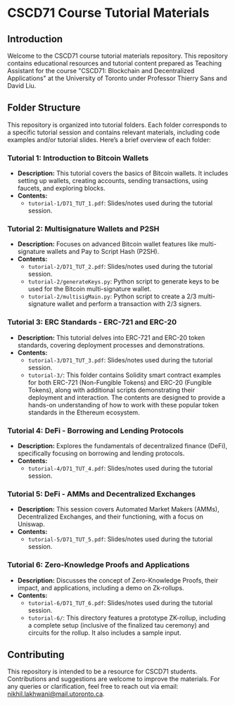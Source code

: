 # CSCD71 Course Tutorial Materials

## Introduction
Welcome to the CSCD71 course tutorial materials repository. This repository contains educational resources and tutorial content prepared as Teaching Assistant for the course "CSCD71: Blockchain and Decentralized Applications" at the University of Toronto under Professor Thierry Sans and David Liu. 

## Folder Structure
This repository is organized into tutorial folders. Each folder corresponds to a specific tutorial session and contains relevant materials, including code examples and/or tutorial slides. Here’s a brief overview of each folder:

### Tutorial 1: Introduction to Bitcoin Wallets
- **Description:** This tutorial covers the basics of Bitcoin wallets. It includes setting up wallets, creating accounts, sending transactions, using faucets, and exploring blocks.
- **Contents:** 
  - `tutorial-1/D71_TUT_1.pdf`: Slides/notes used during the tutorial session.

### Tutorial 2: Multisignature Wallets and P2SH
- **Description:** Focuses on advanced Bitcoin wallet features like multi-signature wallets and Pay to Script Hash (P2SH).
- **Contents:** 
  - `tutorial-2/D71_TUT_2.pdf`: Slides/notes used during the tutorial session.
  - `tutorial-2/generateKeys.py`: Python script to generate keys to be used for the Bitcoin multi-signature wallet.
  - `tutorial-2/multisigMain.py`: Python script to create a 2/3 multi-signature wallet and perform a transaction with 2/3 signers. 

### Tutorial 3: ERC Standards - ERC-721 and ERC-20
- **Description:** This tutorial delves into ERC-721 and ERC-20 token standards, covering deployment processes and demonstrations.
- **Contents:** 
  - `tutorial-3/D71_TUT_3.pdf`: Slides/notes used during the tutorial session.
  - `tutorial-3/`:  This folder contains Solidity smart contract examples for both ERC-721 (Non-Fungible Tokens) and ERC-20 (Fungible Tokens), along with additional scripts demonstrating their deployment and interaction. The contents are designed to provide a hands-on understanding of how to work with these popular token standards in the Ethereum ecosystem.

### Tutorial 4: DeFi - Borrowing and Lending Protocols
- **Description:** Explores the fundamentals of decentralized finance (DeFi), specifically focusing on borrowing and lending protocols.
- **Contents:** 
  - `tutorial-4/D71_TUT_4.pdf`: Slides/notes used during the tutorial session.

### Tutorial 5: DeFi - AMMs and Decentralized Exchanges
- **Description:** This session covers Automated Market Makers (AMMs), Decentralized Exchanges, and their functioning, with a focus on Uniswap.
- **Contents:** 
  - `tutorial-5/D71_TUT_5.pdf`: Slides/notes used during the tutorial session.

### Tutorial 6: Zero-Knowledge Proofs and Applications
- **Description:** Discusses the concept of Zero-Knowledge Proofs, their impact, and applications, including a demo on Zk-rollups.
- **Contents:** 
  - `tutorial-6/D71_TUT_6.pdf`: Slides/notes used during the tutorial session.
  - `tutorial-6/`: This directory features a prototype ZK-rollup, including a complete setup (inclusive of the finalized tau ceremony) and circuits for the rollup. It also includes a sample input.

## Contributing
This repository is intended to be a resource for CSCD71 students. Contributions and suggestions are welcome to improve the materials. For any queries or clarification, feel free to reach out via email: nikhil.lakhwani@mail.utoronto.ca. 
